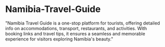# Namibia-Travel-Guide
"Namibia Travel Guide is a one-stop platform for tourists, offering detailed info on accommodations, transport, restaurants, and activities. With booking links and travel tips, it ensures a seamless and memorable experience for visitors exploring Namibia's beauty."
